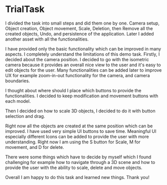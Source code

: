 # TrialTask

I divided the task into small steps and did them one by one. Camera setup, Object creation, Object movement, Scale, Deletion, then Remove all the created objects, Undo, and persistence of the application. Later I added another asset with all the functionalities. 

I have provided only the basic functionality which can be improved in many aspects. I completely understand the limitations of this demo task.
Firstly, I decided about the camera position. I decided to go with the isometric camera because it provides an overall nice view to the user and it's easy to edit objects for the user. Many functionalities can be added later to improve UX for example zoom-in-out functionality for the camera, and camera boundaries.

I thought about where should I place which buttons to provide the functionalities. I decided to keep modification and movement buttons with each model.

Then I decided on how to scale 3D objects, I decided to do it with button selection and drag.  

Right now all the objects are created at the same position which can be improved. 
I have used very simple UI buttons to save time. Meaningful UI especially different Icons can be added to provide the user with more understanding. Right now I am using the S button for Scale, M for movement, and D for delete.

There were some things which have to decide by myself which I found challenging for example how to navigate through a 3D scene and how to provide the user with the ability to scale, delete and move objects.

Overall I am happy to do this task and learned new things. Thank you!
